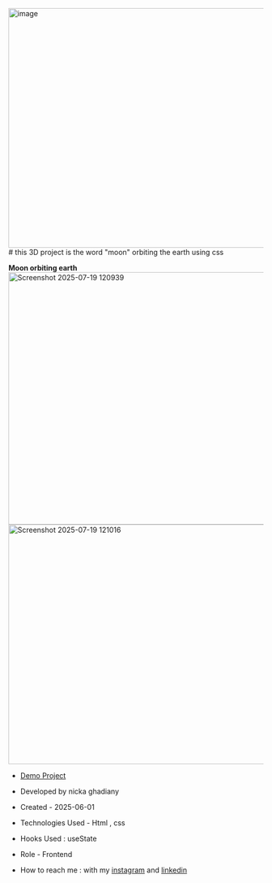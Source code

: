 <img width="803" height="472" alt="image" src="https://github.com/user-attachments/assets/e7de798b-8569-4d9d-b2a4-64ca6e360017" /># this 3D project is the word "moon" orbiting the earth using css 

**Moon orbiting earth**
<img width="806" height="497" alt="Screenshot 2025-07-19 120939" src="https://github.com/user-attachments/assets/f4080428-574f-4f7a-89b5-4eeb7fcf40c9" />
<img width="803" height="472" alt="Screenshot 2025-07-19 121016" src="https://github.com/user-attachments/assets/133a32b3-a9f0-4783-9899-380f7cb35f4a" />


- [Demo Project](https://nickaghadiany.github.io/earth-moon/)

- Developed by nicka ghadiany

- Created - 2025-06-01

- Technologies Used - Html , css

- Hooks Used : useState 

- Role - Frontend

- How to reach me : with my [instagram](https://www.instagram.com/nicka.ghadiany?igsh=MXEwMHhzMGsyazF6eg==) and [linkedin](https://www.linkedin.com/in/nicka-ghadiany/)
